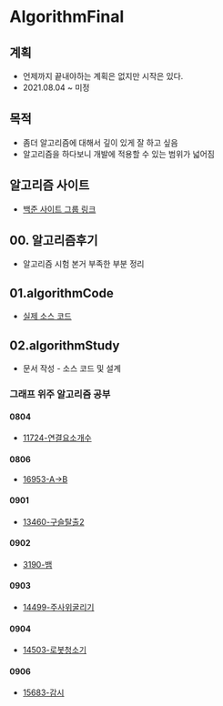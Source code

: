# AlgorithmFinal  

## 계획   

- 언제까지 끝내야하는 계획은 없지만 시작은 있다.  
- 2021.08.04 ~ 미정  

## 목적  

- 좀더 알고리즘에 대해서 깊이 있게 잘 하고 싶음  
- 알고리즘을 하다보니 개발에 적용할 수 있는 범위가 넓어짐  

## 알고리즘 사이트  

-  [백준 사이트 그룹  링크](https://www.acmicpc.net/group/12038)

## 00. 알고리즘후기

- 알고리즘 시험 본거 부족한 부분 정리

## 01.algorithmCode

- [실제 소스 코드](./01.algorithmCode/algorithmCode)

## 02.algorithmStudy
- 문서 작성 - 소스 코드 및 설계
### 그래프 위주 알고리즘 공부  
#### 0804  
- [11724-연결요소개수](./02.algorithmStudy/0804/2021년08월04일_11724-연결요소의개수.md) 
#### 0806
- [16953-A->B](./02.algorithmStudy/0806/2021년08월06일_16953-A-B.md)
#### 0901
- [13460-구슬탈출2](./02.algorithmStudy/0901/01.13460-구슬탈출2/2021년09월01일_13460-구슬탈출2.md)
#### 0902
- [3190-뱀](./02.algorithmStudy/0902/01.3190-뱀/2021년09월02일_3190-뱀.md)
#### 0903
- [14499-주사위굴리기](./02.algorithmStudy/0903/01.14499-주사위굴리기/2021년09월03일_14499주사위굴리기.md)  
#### 0904
- [14503-로봇청소기](./02.algorithmStudy/0904/01.14503-로봇청소기/2021년09월04일_14503-로봇청소기.md)  
#### 0906
- [15683-감시](./02.algorithmStudy/0906/01.15683감시/2021년09월06일_15683-감시.md)

  
  






